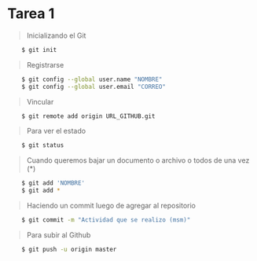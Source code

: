 # Tarea 1
> Inicializando el Git
```sh
    $ git init
```
> Registrarse
```sh
    $ git config --global user.name "NOMBRE"
    $ git config --global user.email "CORREO"
```
> Vincular
```sh
    $ git remote add origin URL_GITHUB.git
```
> Para ver el estado
```sh
    $ git status
```
> Cuando queremos bajar un documento o archivo o todos de una vez (*)
```sh
    $ git add 'NOMBRE'
    $ git add * 
```
> Haciendo un commit luego de agregar al repositorio
```sh
    $ git commit -m "Actividad que se realizo (msm)"
```
> Para subir al Github
```sh
    $ git push -u origin master
```